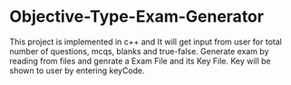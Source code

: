 # Objective-Type-Exam-Generator

This project is implemented in c++ and It will get input from user for total number of questions, mcqs, blanks and true-false. Generate exam by reading from files and genrate a Exam File and its Key File.
Key will be shown to user by entering keyCode.
